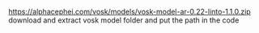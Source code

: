 https://alphacephei.com/vosk/models/vosk-model-ar-0.22-linto-1.1.0.zip
download and extract vosk model folder and put the path in the code 
